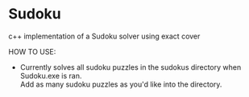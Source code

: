 # Sudoku
c++ implementation of a Sudoku solver using exact cover

HOW TO USE:

- Currently solves all sudoku puzzles in the sudokus directory when Sudoku.exe is ran.  
  Add as many sudoku puzzles as you'd like into the directory.

